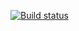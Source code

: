 [![Build status](https://ci.appveyor.com/api/projects/status/0cy7ko5ilf317tt1/branch/main?svg=true)](https://ci.appveyor.com/project/Gulnara1406/patterns-2/branch/main)
